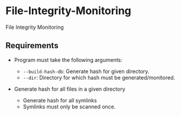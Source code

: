 # File-Integrity-Monitoring
File Integrity Monitoring


## Requirements
- Program must take the following arguments:  
    - <code>--build-hash-db</code>: Generate hash for given directory.  
    - <code>--dir</code>: Directory for which hash must be generated/monitored.  

- Generate hash for all files in a given directory  
    - Generate hash for all symlinks  
    - Symlinks must only be scanned once.  
